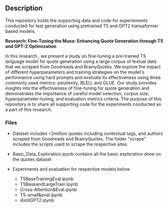 ## Description 
This repository holds the supporting data and code for experiements conducted for test generation using pretrained T5 and GPT2 transaformer based models. 

**Research: Fine-Tuning the Muse: Enhancing Quote Generation through T5 and GPT-2 Optimization**

In this research , we present a study on fine-tuning a pre-trained T5 language model for quote generation using a large corpus of textual data that we scraped from Goodreads and BrainyQuotes. We explore the impact of different hyperparameters and training strategies on the model's performance using hard prompts and evaluate its effectiveness using three commonly used metrics: perplexity, BLEU, and GLUE. Our study provides insights into the effectiveness of fine-tuning for quote generation and demonstrates the importance of careful model selection, corpus size, hyperparameter-tuning, and evaluation metrics criteria. The purpose of this repository is to share all supporting code for the experiments conducted as a part of this research. 

### Files

- Dataset includes ~2million quotes including contextual tags, and authors scraped from Goodreads and BrainyQuotes. The folder "scrape" includes the scripts used to scrape the respective sites.

- Basic_Data_Exploration.ipynb contains all the basic exploration done on the quotes dataset
- Experiments and evaluation for respective models below
  - T5BaseTrainingEval.ipynb
  - T5BaseandLargeTrain.ipynb
  - Cross-Attention&Eval.ipynb
  - T5-small&eval.ipynb
  - distilGPT2.ipynb
